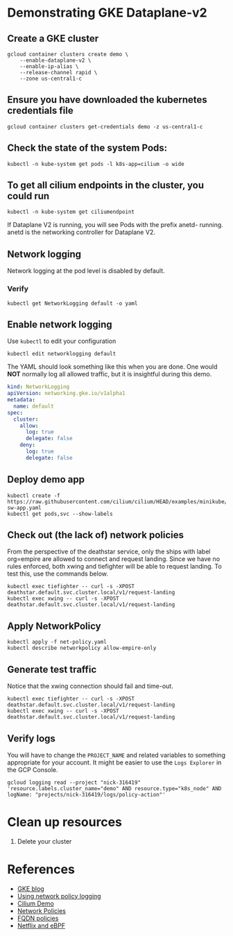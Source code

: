 # Demonstrating GKE Dataplane-v2

## Create a GKE cluster
``` shell
gcloud container clusters create demo \
    --enable-dataplane-v2 \
    --enable-ip-alias \
    --release-channel rapid \
    --zone us-central1-c
```

## Ensure you have downloaded the kubernetes credentials file
``` shell
gcloud container clusters get-credentials demo -z us-central1-c
```

## Check the state of the system Pods:
``` shell
kubectl -n kube-system get pods -l k8s-app=cilium -o wide
```

## To get all cilium endpoints in the cluster, you could run
``` shell
kubectl -n kube-system get ciliumendpoint
```

If Dataplane V2 is running, you will see Pods with the prefix anetd- running. anetd is the networking controller for Dataplane V2.

## Network logging
Network logging at the pod level is disabled by default.

### Verify
``` shell
kubectl get NetworkLogging default -o yaml
```

## Enable network logging
Use `kubectl` to edit your configuration

```shell
kubectl edit networklogging default
```

The YAML should look something like this when you are done.
One would **NOT** normally log all allowed traffic, but it is insightful during this demo.

``` yaml
kind: NetworkLogging
apiVersion: networking.gke.io/v1alpha1
metadata:
  name: default
spec:
  cluster:
    allow:
      log: true
      delegate: false
    deny:
      log: true
      delegate: false
```
 
## Deploy demo app
```shell
kubectl create -f https://raw.githubusercontent.com/cilium/cilium/HEAD/examples/minikube/http-sw-app.yaml
kubectl get pods,svc --show-labels
```

## Check out (the lack of) network policies
From the perspective of the deathstar service, only the ships with label org=empire are allowed to connect and request landing. Since we have no rules enforced, both xwing and tiefighter will be able to request landing. To test this, use the commands below.

```shell
kubectl exec tiefighter -- curl -s -XPOST deathstar.default.svc.cluster.local/v1/request-landing
kubectl exec xwing -- curl -s -XPOST deathstar.default.svc.cluster.local/v1/request-landing
```

## Apply NetworkPolicy
```shell
kubectl apply -f net-policy.yaml
kubectl describe networkpolicy allow-empire-only
```

## Generate test traffic
Notice that the xwing connection should fail and time-out.
```shell
kubectl exec tiefighter -- curl -s -XPOST deathstar.default.svc.cluster.local/v1/request-landing
kubectl exec xwing -- curl -s -XPOST deathstar.default.svc.cluster.local/v1/request-landing
```

## Verify logs
You will have to change the `PROJECT_NAME` and related variables to something appropriate for your account.
It might be easier to use the `Logs Explorer` in the GCP Console.

```shell
gcloud logging read --project "nick-316419" 'resource.labels.cluster_name="demo" AND resource.type="k8s_node" AND logName: "projects/nick-316419/logs/policy-action"'
```

# Clean up resources
1. Delete your cluster

# References
- [GKE blog](https://cloud.google.com/blog/products/containers-kubernetes/bringing-ebpf-and-cilium-to-google-kubernetes-engine)
- [Using network policy logging](https://cloud.google.com/kubernetes-engine/docs/how-to/network-policy-logging)
- [Cilium Demo](https://docs.cilium.io/en/latest/gettingstarted/http/)
- [Network Policies](https://kubernetes.io/docs/concepts/services-networking/network-policies/)
- [FQDN policies](https://github.com/GoogleCloudPlatform/gke-fqdnnetworkpolicies-golang)
- [Netflix and eBPF](https://netflixtechblog.com/how-netflix-uses-ebpf-flow-logs-at-scale-for-network-insight-e3ea997dca96)
